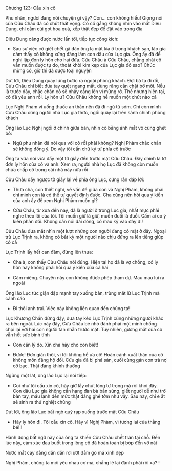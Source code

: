




Chương 123: Cầu xin cô

Phu nhân, người đang nói chuyện gì vậy? Con... con không hiểu!
Giọng nói của Cửu Châu đã có chút thất vọng. Cô cố gắng không nhìn vào mắt Diêu Dung, chỉ cắm cúi gọt hoa quả, xếp thật đẹp để đặt vào trong đĩa

Diêu Dung càng được nước lấn tới, tiếp tục công kích:

- Sau sự việc cô giết chết gã đàn ông lạ mặt kia ở trong khách sạn, lão gia cảm thấy cô không xứng đáng làm con dâu của Lục gia. Ông ấy đã đề nghị lập đơn ly hôn cho hai đứa. Cửu Châu à Cửu Châu, chẳng phải cô vẫn muốn được tự do, thoát khỏi kìm kẹp của Lục gia đó sao? Chúc mừng cô, giờ thì đã được toại nguyện

Dứt lời, Diêu Dung quay lưng bước ra ngoài phòng khách. Đợi bà ta đi rồi, Cửu Châu chỉ biết đưa tay quệt ngang mắt, dùng răng cắn chặt bờ môi. Nếu là trước đây, chắc chắn cô sẽ nhảy cẫng lên vì mừng rỡ. Thế nhưng hiện tại, cô đã yêu anh rồi. Ly hôn ư? Cửu Châu không hề muốn một chút nào cả

Lục Nghị Phàm vì uống thuốc an thần nên đã đi ngủ từ sớm. Chỉ còn mình Cửu Châu cùng người nhà Lục gia thức, ngồi quây lại trên sảnh chính phòng khách

Ông lão Lục Nghị ngồi ở chính giữa bàn, nhìn cô bằng ánh mắt vô cùng ghét bỏ:


- Ngũ phu nhân đã nói qua với cô rồi phải không? Nghị Phàm chắc chắn sẽ không đồng ý. Do vậy tôi cần chữ ký từ phía cô trước

Ông ta vừa nói vừa đẩy một tờ giấy đến trước mặt Cửu Châu. Đây chính là tờ đơn ly hôn của cô và anh. Xem ra, người nhà họ Lục đã không còn muốn chứa chấp cô trong cái nhà này nữa rồi

Cửu Châu đẩy ngược tờ giấy lại về phía ông Lục, cứng rắn đáp lời:

- Thưa cha, con thiết nghĩ, về vấn đề giữa con và Nghị Phàm, không phải chỉ mình con là có thể tự quyết định được. Cha cũng nên hỏi qua ý kiến của anh ấy để xem Nghị Phàm muốn gì?

- Cửu Châu, từ xưa đến nay, đã là người ở trong Lục gia, nhất mực phải nghe theo lời của tôi. Tôi muốn giữ là giữ, muốn đuổi là đuổi. Cấm ai có ý kiến phản đối. Không cần nói dài dòng, cô mau ký vào đây đi!

Cửu Châu đưa mắt nhìn một lượt những con người đang có mặt ở đây. Ngoại trừ Lục Trịnh ra, không có bất kỳ một người nào chịu đứng ra lên tiếng giúp cô cả

Lục Trịnh lấy hết can đảm, đứng lên thưa:

- Cha à, con thấy Cửu Châu nói đúng. Hiện tại họ đã là vợ chồng, có ly hôn hay không phải hỏi qua ý kiến của cả hai


- Câm miệng. Chuyện này con không được phép tham dự. Mau mau lui ra ngoài

Ông lão Lục tức giận đập mạnh tay xuống bàn, trừng mắt lừ Lục Trịnh mà cảnh cáo

- Đi thôi anh trai. Việc này không liên quan đến chúng ta!

Lục Khương Chấn đứng dậy, đưa tay kéo Lục Trịnh cùng những người khác ra bên ngoài. Lúc này đây, Cửu Châu bé nhỏ đành phải một mình chống chọi lại với hai con người tàn nhẫn trước mặt. Tuy nhiên, gương mặt của cô vẫn hết sức bình tĩnh

- Con cần lý do. Xin cha hãy cho con biết!

- Được! Đơn giản thôi, vì tôi không hề ưa cô! Hoàn cảnh xuất thân của cô không môn đăng hộ đối. Cửu gia đã bị phá sản, cuối cùng gán con trả nợ cờ bạc. Thật đáng khinh thường

Ngừng một lát, ông lão Lục lại nói tiếp:

- Coi như tôi cầu xin cô, hãy giữ lấy chút lòng tự trọng mà rời khỏi đây. Con dâu Lục gia không cần hạng đàn bà bắn súng, giết người dễ như trở bàn tay, máu lạnh đến mức thật đáng ghê tởm như vậy. Sau này, chỉ e ắt sẽ sinh ra thứ nghiệt chủng

Dứt lời, ông lão Lục bất ngờ quỳ rạp xuống trước mặt Cửu Châu

- Hãy ly hôn đi. Tôi cầu xin cô. Hãy vì Nghị Phàm, vì tương lai của thằng bé!!!

Hành động bất ngờ này của ông ta khiến Cửu Châu chết trân tại chỗ. Đến lúc này, cảm xúc đau buốt trong lòng cô đã hoàn toàn bị bóp đến vỡ nát

Nước mắt cay đắng dần dần rơi ướt đẫm gò má xinh đẹp

Nghị Phàm, chúng ta mới yêu nhau cơ mà, chẳng lẽ lại đành phải rời xa? !




